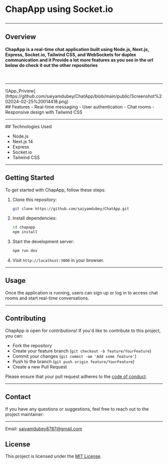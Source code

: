 

# ChapApp using Socket.io  <hr>


## Overview 

#### ChapApp is a real-time chat application built using Node.js, Next.js, Express, Socket.io, Tailwind CSS, and WebSockets for duplex communication and it Provide a lot more features as you see in the url below do check it out the other repositories 
<br>

<hr>
![App_Priview](https://github.com/saiyamdubey/ChatApp/blob/main/public/Screenshot%202024-02-25%20014418.png)

<br>
## Features
- Real-time messaging
- User authentication
- Chat rooms
- Responsive design with Tailwind CSS
<hr>
## Technologies Used


- Node.js
- Next.js 14
- Express
- Socket.io
- Tailwind CSS
  
<hr>


## Getting Started


To get started with ChapApp, follow these steps:

1. Clone this repository:
    ```bash
    git clone https://github.com/saiyamdubey/ChatApp.git
    ```

2. Install dependencies:
    ```bash
    cd chapapp
    npm install
    ```

3. Start the development server:
    ```bash
    npm run dev
    ```

4. Visit `http://localhost:3000` in your browser.

<hr>


## Usage

Once the application is running, users can sign up or log in to access chat rooms and start real-time conversations.

<hr>


## Contributing

ChapApp is open for contributions! If you'd like to contribute to this project, you can:

- Fork the repository
- Create your feature branch (`git checkout -b feature/YourFeature`)
- Commit your changes (`git commit -am 'Add some feature'`)
- Push to the branch (`git push origin feature/YourFeature`)
- Create a new Pull Request

Please ensure that your pull request adheres to the [code of conduct](CODE_OF_CONDUCT.md).

<hr>


## Contact

If you have any questions or suggestions, feel free to reach out to the project maintainer:

<hr>


Email: saiyamdubey8787@gmail.com

## License

This project is licensed under the [MIT License](LICENSE).
